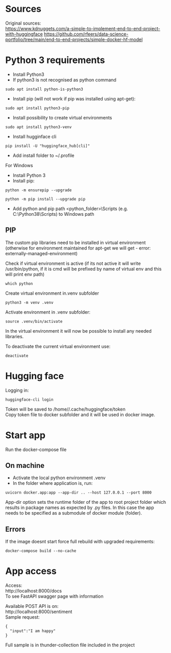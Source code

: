 # Sources
 Original sources:  
 https://www.kdnuggets.com/a-simple-to-implement-end-to-end-project-with-huggingface
 https://github.com/rfeers/data-science-portfolio/tree/main/end-to-end-projects/simple-docker-hf-model

# Python 3 requirements
* Install Python3
* If python3 is not recognised as python command
```
sudo apt install python-is-python3
```
* Install pip (will not work if pip was installed using apt-get):
```
sudo apt install python3-pip
```
* Install possibility to create virtual environments
```
sudo apt install python3-venv
```
* Install hugginface cli
```
pip install -U "huggingface_hub[cli]"
```
* Add install folder to ~/.profile

For Windows
* Install Python 3
* Install pip:
```
python -m ensurepip --upgrade
```
```
python -m pip install --upgrade pip
```
* Add python and pip path <python_folder>\Scripts (e.g. C:\Python38\Scripts) to Windows path 

## PIP
The custom pip libraries need to be installed in virtual environment (otherwise for environment maintained for apt-get we will get - error: externally-managed-environment)

Check if virtual environment is active (if its not active it will write /usr/bin/python, if it is cmd will be prefixed by name of virtual env and this will print env path)
```
which python
```
Create virtual environment in.venv subfolder
```
python3 -m venv .venv
```
Activate environment in .venv subfolder:
```
source .venv/bin/activate
```
In the virtual environment it will now be possible to install any needed libraries.

To deactivate the current virtual environment use:
```  
deactivate
```

# Hugging face
Logging in:  
```
huggingface-cli login
```
Token will be saved to /home/<user>/.cache/huggingface/token  
Copy token file to docker subfolder and it will be used in docker image.
# Start app
Run the docker-compose file

## On machine
* Activate the local python environment .venv
* In the folder where application is, run:
```
uvicorn docker.app:app --app-dir .. --host 127.0.0.1 --port 8000
```
App-dir option sets the runtime folder of the app to root project folder which results in package names as expected by .py files. In this case the app needs to be specified as a submodule of docker module (folder).  
## Errors
If the image doesnt start force full rebuild with upgraded requirements:
```
docker-compose build --no-cache
```

# App access
Access:  
http://localhost:8000/docs  
To see FastAPI swagger page with information

Available POST API is on:  
http://localhost:8000/sentiment   
Sample request:  
```
{
  "input":"I am happy"
}
```
Full sample is in thunder-collection file included in the project
